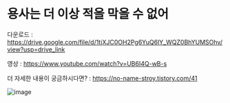 # 용사는 더 이상 적을 막을 수 없어

다운로드 : https://drive.google.com/file/d/1tjXJC0OH2Pg6YuQ6lY_WQZ0BhYUMSOhv/view?usp=drive_link

영상 : https://www.youtube.com/watch?v=UB6I4Q-wB-s

더 자세한 내용이 궁금하시다면? : https://no-name-stroy.tistory.com/41

![image](https://github.com/dkdkdsa/Hero_Can_No_Stop_Enemy/assets/98935315/d1f0f292-c16a-4442-8bbe-27847d81c6e6)
